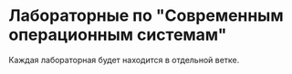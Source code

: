 # Лабораторные по "Современным операционным системам"

Каждая лабораторная будет находится в отдельной ветке.


